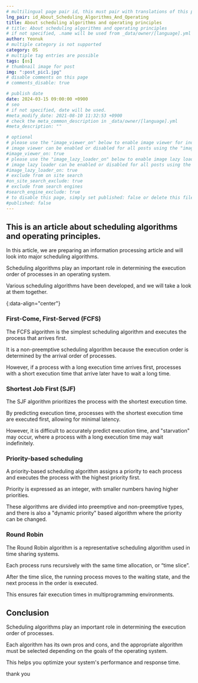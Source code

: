 ```yaml
---
# multilingual page pair id, this must pair with translations of this page. (This name must be unique)
lng_pair: id_About_Scheduling_Algorithms_And_Operating
title: About scheduling algorithms and operating principles
# title: About scheduling algorithms and operating principles
# if not specified, .name will be used from _data/owner/[language].yml
author: Yeonuk
# multiple category is not supported
category: OS
# multiple tag entries are possible
tags: [os]
# thumbnail image for post
img: ":post_pic1.jpg"
# disable comments on this page
# comments_disable: true

# publish date
date: 2024-03-15 09:00:00 +0900
# seo
# if not specified, date will be used.
#meta_modify_date: 2021-08-10 11:32:53 +0900
# check the meta_common_description in _data/owner/[language].yml
#meta_description: ""

# optional
# please use the "image_viewer_on" below to enable image viewer for individual pages or posts (_posts/ or [language]/_posts folders).
# image viewer can be enabled or disabled for all posts using the "image_viewer_posts: true" setting in _data/conf/main.yml.
#image_viewer_on: true
# please use the "image_lazy_loader_on" below to enable image lazy loader for individual pages or posts (_posts/ or [language]/_posts folders).
# image lazy loader can be enabled or disabled for all posts using the "image_lazy_loader_posts: true" setting in _data/conf/main.yml.
#image_lazy_loader_on: true
# exclude from on site search
#on_site_search_exclude: true
# exclude from search engines
#search_engine_exclude: true
# to disable this page, simply set published: false or delete this file
#published: false
---
```


<!-- outline-start -->

## This is an article about scheduling algorithms and operating principles.

In this article, we are preparing an information processing article and will look into major scheduling algorithms.

Scheduling algorithms play an important role in determining the execution order of processes in an operating system.

Various scheduling algorithms have been developed, and we will take a look at them together.

{:data-align="center"}

<!-- outline-end -->

### First-Come, First-Served (FCFS)

The FCFS algorithm is the simplest scheduling algorithm and executes the process that arrives first.

It is a non-preemptive scheduling algorithm because the execution order is determined by the arrival order of processes.

However, if a process with a long execution time arrives first, processes with a short execution time that arrive later have to wait a long time.

### Shortest Job First (SJF)

The SJF algorithm prioritizes the process with the shortest execution time.

By predicting execution time, processes with the shortest execution time are executed first, allowing for minimal latency.

However, it is difficult to accurately predict execution time, and "starvation" may occur, where a process with a long execution time may wait indefinitely.

### Priority-based scheduling

A priority-based scheduling algorithm assigns a priority to each process and executes the process with the highest priority first.

Priority is expressed as an integer, with smaller numbers having higher priorities.

These algorithms are divided into preemptive and non-preemptive types, and there is also a "dynamic priority" based algorithm where the priority can be changed.

### Round Robin

The Round Robin algorithm is a representative scheduling algorithm used in time sharing systems.

Each process runs recursively with the same time allocation, or “time slice”.

After the time slice, the running process moves to the waiting state, and the next process in the order is executed.

This ensures fair execution times in multiprogramming environments.

## Conclusion

Scheduling algorithms play an important role in determining the execution order of processes.

Each algorithm has its own pros and cons, and the appropriate algorithm must be selected depending on the goals of the operating system.

This helps you optimize your system's performance and response time.

thank you
